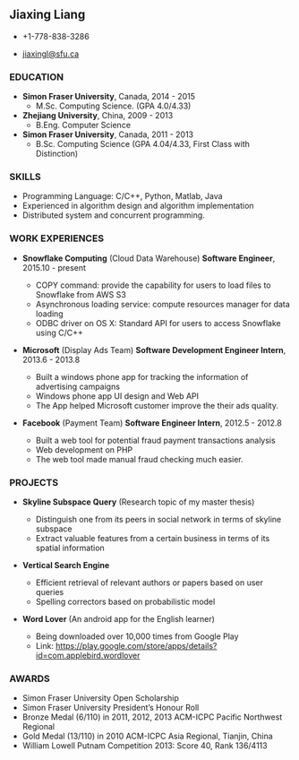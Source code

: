 ## Jiaxing Liang

*   +1-778-838-3286

*   jiaxingl@sfu.ca 

### EDUCATION 

*   **Simon Fraser University**, Canada, 2014 - 2015 
    -   M.Sc. Computing Science. (GPA 4.0/4.33)
*   **Zhejiang University**, China, 2009 - 2013
    -   B.Eng. Computer Science
*   **Simon Fraser University**, Canada, 2011 - 2013 
    -   B.Sc. Computing Science (GPA 4.04/4.33, First Class with Distinction)

### SKILLS

*   Programming Language: C/C++, Python, Matlab, Java
*   Experienced in algorithm design and algorithm implementation
*   Distributed system and concurrent programming.

### WORK EXPERIENCES
*   **Snowflake Computing** (Cloud Data Warehouse) **Software Engineer**, 2015.10 - present
    -   COPY command: provide the capability for users to load files to Snowflake from AWS S3
    -   Asynchronous loading service: compute resources manager for data loading
    -   ODBC driver on OS X: Standard API for users to access Snowflake using C/C++

*   **Microsoft** (Display Ads Team) **Software Development Engineer Intern**, 2013.6 - 2013.8 
    -   Built a windows phone app for tracking the information of advertising campaigns
    -   Windows phone app UI design and Web API
    -   The App helped Microsoft customer improve the their ads quality.

*   **Facebook** (Payment Team) **Software Engineer Intern**, 2012.5 - 2012.8
    -   Built a web tool for potential fraud payment transactions analysis 
    -   Web development on PHP
    -   The web tool made manual fraud checking much easier.

### PROJECTS

*   **Skyline Subspace Query** (Research topic of my master thesis)
    -   Distinguish one from its peers in social network in terms of skyline subspace
    -	Extract valuable features from a certain business in terms of its spatial information

*   **Vertical Search Engine**

    -   Efficient retrieval of relevant authors or papers based on user queries
    -   Spelling correctors based on probabilistic model

*   **Word Lover** (An android app for the English learner)

    -   Being downloaded over 10,000 times from Google Play
    -   Link: https://play.google.com/store/apps/details?id=com.applebird.wordlover

### AWARDS

*   Simon Fraser University Open Scholarship 
*   Simon Fraser University President’s Honour Roll
*   Bronze Medal (6/110) in 2011, 2012, 2013 ACM-ICPC Pacific Northwest Regional 
*   Gold Medal (13/110) in 2010 ACM-ICPC Asia Regional, Tianjin, China
*   William Lowell Putnam Competition 2013: Score 40, Rank 136/4113

